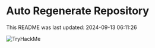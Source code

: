 # Auto Regenerate Repository

This README was last updated: 2024-09-13 06:11:26

 ![TryHackMe](https://tryhackme.com/badge/533634)